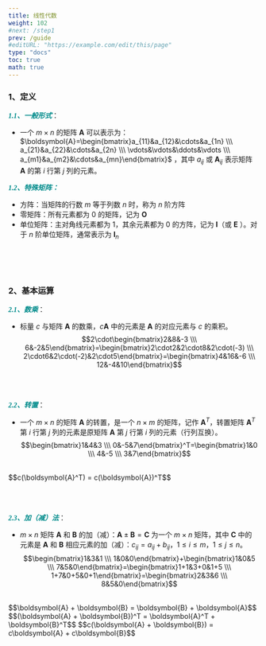 ```yaml
---
title: 线性代数
weight: 102
#next: /step1
prev: /guide
#editURL: "https://example.com/edit/this/page"
type: "docs"
toc: true
math: true
---
```




### 1、定义

<font color=DarkCyan face=Georgia>***1.1、一般形式***</font>：
- 一个 $m\times n$ 的矩阵 $\boldsymbol{A}$ 可以表示为：
$\boldsymbol{A}=\begin{bmatrix}a_{11}&a_{12}&\cdots&a_{1n} \\\ a_{21}&a_{22}&\cdots&a_{2n} \\\ \vdots&\vdots&\ddots&\vdots \\\ a_{m1}&a_{m2}&\cdots&a_{mn}\end{bmatrix}$
，其中 $a_{ij}$ 或 $\boldsymbol{A}_{ij}$ 表示矩阵 $\boldsymbol{A}$ 的第 $i$ 行第 $j$ 列的元素。

<font color=DarkCyan face=Georgia>***1.2、特殊矩阵：***</font>
- 方阵：当矩阵的行数 $m$ 等于列数 $n$ 时，称为 $n$ 阶方阵
- 零矩阵：所有元素都为 0 的矩阵，记为 $\boldsymbol{O}$
- 单位矩阵：主对角线元素都为 1，其余元素都为 0 的方阵，记为 $\boldsymbol{I}$（或 $\boldsymbol{E}$ ）。对于 $n$ 阶单位矩阵，通常表示为 $\boldsymbol{I}_n$


<br><br><br>


### 2、基本运算

<font color=DarkCyan face=Georgia>***2.1、数乘***</font>：
- 标量 $c$ 与矩阵 $\boldsymbol{A}$ 的数乘，$c\boldsymbol{A}$ 中的元素是 $\boldsymbol{A}$ 的对应元素与 $c$ 的乘积。
$$2\cdot\begin{bmatrix}2&8&-3 \\\ 6&-2&5\end{bmatrix}=\begin{bmatrix}2\cdot2&2\cdot8&2\cdot(-3) \\\ 2\cdot6&2\cdot(-2)&2\cdot5\end{bmatrix}=\begin{bmatrix}4&16&-6 \\\ 12&-4&10\end{bmatrix}$$


<br><br>


<font color=DarkCyan face=Georgia>***2.2、转置***</font>：
- 一个 $m \times n$ 的矩阵 $\boldsymbol{A}$ 的转置，是一个 $n\times m$ 的矩阵，记作 $\boldsymbol{A}^T$，转置矩阵 $\boldsymbol{A}^T$ 第 $i$ 行第 $j$ 列的元素是原矩阵 $\boldsymbol{A}$ 第 $j$ 行第 $i$ 列的元素（行列互换）。
$$\begin{bmatrix}1&4&3 \\\ 0&-5&7\end{bmatrix}^T=\begin{bmatrix}1&0 \\\ 4&-5 \\\ 3&7\end{bmatrix}$$
<br>
$$c(\boldsymbol{A}^T) = c(\boldsymbol{A})^T$$


<br><br>


<font color=DarkCyan face=Georgia>***2.3、加（减）法***</font>：
- $m \times n$ 矩阵 $\boldsymbol{A}$ 和 $\boldsymbol{B}$ 的加（减）：$\boldsymbol{A} \pm \boldsymbol{B} = \boldsymbol{C}$ 为一个 $m\times n$ 矩阵，其中 $\boldsymbol{C}$ 中的元素是 $\boldsymbol{A}$ 和 $\boldsymbol{B}$ 相应元素的加（减）：$c_{ij} = a_{ij} + b_{ij}$，$1 \leq i \leq m$，$1 \leq j \leq n$。
$$\begin{bmatrix}1&3&1 \\\ 1&0&0\end{bmatrix}+\begin{bmatrix}1&0&5 \\\ 7&5&0\end{bmatrix}=\begin{bmatrix}1+1&3+0&1+5 \\\ 1+7&0+5&0+1\end{bmatrix}=\begin{bmatrix}2&3&6 \\\ 8&5&0\end{bmatrix}$$
<br>
$$\boldsymbol{A} + \boldsymbol{B} = \boldsymbol{B} + \boldsymbol{A}$$
$$(\boldsymbol{A} + \boldsymbol{B})^T = \boldsymbol{A}^T + \boldsymbol{B}^T$$
$$c(\boldsymbol{A} + \boldsymbol{B}) = c\boldsymbol{A} + c\boldsymbol{B}$$















